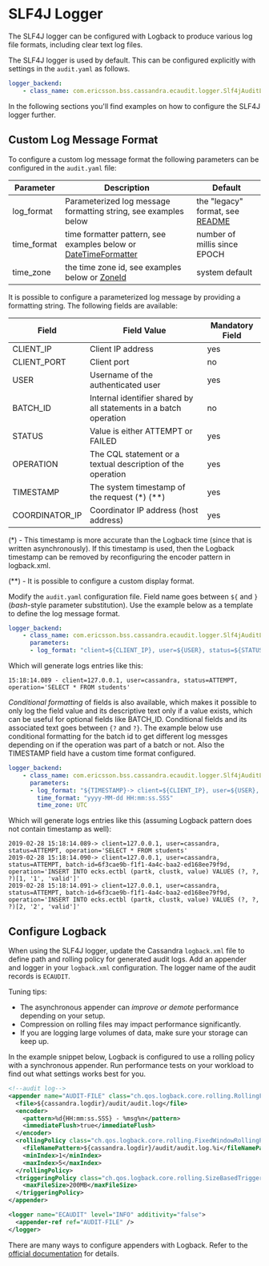 # SLF4J Logger

The SLF4J logger can be configured with Logback to produce various log file formats,
including clear text log files.

The SLF4J logger is used by default.
This can be configured explicitly with settings in the ```audit.yaml``` as follows.

```YAML
logger_backend:
    - class_name: com.ericsson.bss.cassandra.ecaudit.logger.Slf4jAuditLogger
```

In the following sections you'll find examples on how to configure the SLF4J logger further.


## Custom Log Message Format

To configure a custom log message format the following parameters can be configured in the ```audit.yaml``` file:

| Parameter   | Description                                                       | Default |
| ----------- | ----------------------------------------------------------------- | --------------- |
| log_format  | Parameterized log message formatting string, see examples below  | the "legacy" format, see [README](../README.md) |
| time_format | time formatter pattern, see examples below or [DateTimeFormatter](https://docs.oracle.com/javase/8/docs/api/java/time/format/DateTimeFormatter.html#patterns) | number of millis since EPOCH |
| time_zone   | the time zone id, see examples below or [ZoneId](https://docs.oracle.com/javase/8/docs/api/java/time/ZoneId.html#of-java.lang.String-) | system default |

It is possible to configure a parameterized log message by providing a formatting string.
The following fields are available:

| Field          | Field Value                                                       | Mandatory Field |
| -------------- | ----------------------------------------------------------------- | --------------- |
| CLIENT_IP      | Client IP address                                                 | yes             |
| CLIENT_PORT    | Client port                                                       | no              |
| USER           | Username of the authenticated user                                | yes             |
| BATCH_ID       | Internal identifier shared by all statements in a batch operation | no              |
| STATUS         | Value is either ATTEMPT or FAILED                                 | yes             |
| OPERATION      | The CQL statement or a textual description of the operation       | yes             |
| TIMESTAMP      | The system timestamp of the request (\*) (**)                     | yes             |
| COORDINATOR_IP | Coordinator IP address (host address)                             | yes             |

(*) - This timestamp is more accurate than the Logback time (since that is written asynchronously).
If this timestamp is used, then the Logback timestamp can be removed by reconfiguring the encoder pattern in logback.xml.

(**) - It is possible to configure a custom display format.

Modify the ```audit.yaml``` configuration file.
Field name goes between ```${``` and ```}``` (*bash*-style parameter substitution).
Use the example below as a template to define the log message format.

```YAML
logger_backend:
    - class_name: com.ericsson.bss.cassandra.ecaudit.logger.Slf4jAuditLogger
      parameters:
      - log_format: "client=${CLIENT_IP}, user=${USER}, status=${STATUS}, operation='${OPERATION}'"
```

Which will generate logs entries like this:

```
15:18:14.089 - client=127.0.0.1, user=cassandra, status=ATTEMPT, operation='SELECT * FROM students'
```

*Conditional formatting* of fields is also available, which makes it possible to only log the field value and
its descriptive text only if a value exists, which can be useful for optional fields like BATCH_ID.
Conditional fields and its associated text goes between ```{?``` and ```?}```.
The example below use conditional formatting for the batch id to get different log messges depending on if the operation
was part of a batch or not. Also the TIMESTAMP field have a custom time format configured.

```YAML
logger_backend:
    - class_name: com.ericsson.bss.cassandra.ecaudit.logger.Slf4jAuditLogger
      parameters:
      - log_format: "${TIMESTAMP}-> client=${CLIENT_IP}, user=${USER}, status=${STATUS}, {?batch-id=${BATCH_ID}, ?}operation='${OPERATION}'"
        time_format: "yyyy-MM-dd HH:mm:ss.SSS"
        time_zone: UTC
```

Which will generate logs entries like this (assuming Logback pattern does not contain timestamp as well):

```
2019-02-28 15:18:14.089-> client=127.0.0.1, user=cassandra, status=ATTEMPT, operation='SELECT * FROM students'
2019-02-28 15:18:14.090-> client=127.0.0.1, user=cassandra, status=ATTEMPT, batch-id=6f3cae9b-f1f1-4a4c-baa2-ed168ee79f9d, operation='INSERT INTO ecks.ectbl (partk, clustk, value) VALUES (?, ?, ?)[1, '1', 'valid']'
2019-02-28 15:18:14.091-> client=127.0.0.1, user=cassandra, status=ATTEMPT, batch-id=6f3cae9b-f1f1-4a4c-baa2-ed168ee79f9d, operation='INSERT INTO ecks.ectbl (partk, clustk, value) VALUES (?, ?, ?)[2, '2', 'valid']'
```


## Configure Logback

When using the SLF4J logger, update the Cassandra ```logback.xml``` file to define path and rolling policy
for generated audit logs.
Add an appender and logger in your ```logback.xml``` configuration.
The logger name of the audit records is ```ECAUDIT```.

Tuning tips:
* The asynchronous appender can _improve or demote_ performance depending on your setup.
* Compression on rolling files may impact performance significantly.
* If you are logging large volumes of data, make sure your storage can keep up.

In the example snippet below,
Logback is configured to use a rolling policy with a synchronous appender.
Run performance tests on your workload to find out what settings works best for you.


```XML
<!--audit log-->
<appender name="AUDIT-FILE" class="ch.qos.logback.core.rolling.RollingFileAppender">
  <file>${cassandra.logdir}/audit/audit.log</file>
  <encoder>
    <pattern>%d{HH:mm:ss.SSS} - %msg%n</pattern>
    <immediateFlush>true</immediateFlush>
  </encoder>
  <rollingPolicy class="ch.qos.logback.core.rolling.FixedWindowRollingPolicy">
    <fileNamePattern>${cassandra.logdir}/audit/audit.log.%i</fileNamePattern>
    <minIndex>1</minIndex>
    <maxIndex>5</maxIndex>
  </rollingPolicy>
  <triggeringPolicy class="ch.qos.logback.core.rolling.SizeBasedTriggeringPolicy">
    <maxFileSize>200MB</maxFileSize>
  </triggeringPolicy>
</appender>

<logger name="ECAUDIT" level="INFO" additivity="false">
  <appender-ref ref="AUDIT-FILE" />
</logger>
```

There are many ways to configure appenders with Logback.
Refer to the [official documentation](https://logback.qos.ch/manual/appenders.html) for details.


